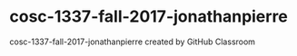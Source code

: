# cosc-1337-fall-2017-jonathanpierre
cosc-1337-fall-2017-jonathanpierre created by GitHub Classroom

